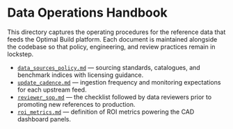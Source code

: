 # Data Operations Handbook

This directory captures the operating procedures for the reference data that
feeds the Optimal Build platform.  Each document is maintained alongside the
codebase so that policy, engineering, and review practices remain in lockstep.

* [`data_sources_policy.md`](data_sources_policy.md) — sourcing standards,
  catalogues, and benchmark indices with licensing guidance.
* [`update_cadence.md`](update_cadence.md) — ingestion frequency and
  monitoring expectations for each upstream feed.
* [`reviewer_sop.md`](reviewer_sop.md) — the checklist followed by data
  reviewers prior to promoting new references to production.
* [`roi_metrics.md`](roi_metrics.md) — definition of ROI metrics powering the
  CAD dashboard panels.
